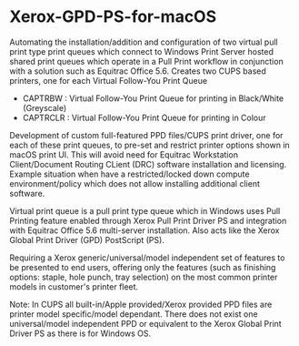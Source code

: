 # Xerox-GPD-PS-for-macOS
Automating the installation/addition and configuration of two virtual pull print type print queues which connect to Windows Print Server hosted shared print queues which operate in a Pull Print workflow in conjunction with a solution such as Equitrac Office 5.6.
Creates two CUPS based printers, one for each Virtual Follow-You Print Queue
- CAPTRBW : Virtual Follow-You Print Queue for printing in Black/White (Greyscale)
- CAPTRCLR : Virtual Follow-You Print Queue for printing in Colour

Development of custom full-featured PPD files/CUPS print driver, one for each of these print queues, to pre-set and restrict printer options shown in macOS print UI.
This will avoid need for Equitrac Workstation Client/Document Routing CLient (DRC) software installation and licensing. Example situation when have a restricted/locked down compute environment/policy which does not allow installing additional client software.

Virtual print queue is a pull print type queue which in Windows uses Pull Printing feature enabled through Xerox Pull Print Driver PS and integration with Equitrac Office 5.6 multi-server installation. Also acts like the Xerox Global Print Driver (GPD) PostScript (PS).

Requiring a Xerox generic/universal/model independent set of features to be presented to end users, offering only the features (such as finishing options: staple, hole punch, tray selection) on the most common printer models in customer's printer fleet.

Note: In CUPS all built-in/Apple provided/Xerox provided PPD files are printer model specific/model dependant. There does not exist one universal/model independent PPD or equivalent to the Xerox Global Print Driver PS as there is for Windows OS.
